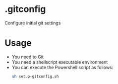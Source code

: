 # .gitconfig
Configure initial git settings

# Usage
- You need to Git
- You need a shellscript executable environment
- You can execute the Powershell script as follows:
  ```bash
  sh setup-gitconfig.sh
  ```